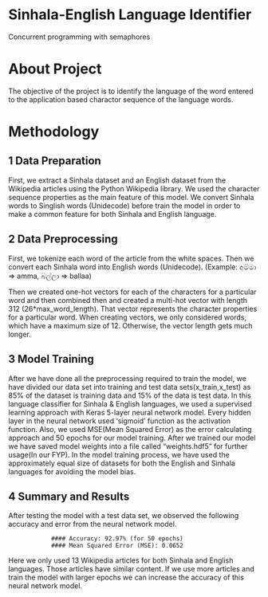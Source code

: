 # Sinhala-English Language Identifier
Concurrent programming with semaphores

# About Project
The objective of the project is to identify the language of the word entered to the application based charactor sequence of the language words.

# Methodology 

## 1 Data Preparation

First, we extract a Sinhala dataset and an English dataset from the Wikipedia articles using the Python Wikipedia library. We used the character sequence properties as the main feature of this model. We convert Sinhala words to Singlish words  (Unidecode) before train the model in order to make a common feature for both Sinhala and English language. 

## 2 Data Preprocessing

First, we tokenize each word of the article from the white spaces. Then we convert each Sinhala word into English words (Unidecode). 
(Example: අම්මා => amma, බල්ලා => ballaa)

Then we created one-hot vectors for each of the characters for a particular word and then combined then and created a multi-hot vector with length 312 (26*max_word_length). That vector represents the character properties for a particular word. When creating vectors, we only considered words, which have a maximum size of 12. Otherwise, the vector length gets much longer.

## 3 Model Training

After we have done all the preprocessing required to train the model, we have divided our data set into training and test data sets(x_train,x_test) as 85% of the dataset is training data and 15% of the data is test data. In this language classifier for Sinhala & English languages, we used a supervised learning approach with Keras 5-layer neural network model. Every hidden layer in the neural network used ‘sigmoid’ function as the activation function. Also, we used MSE(Mean Squared Error) as the error calculating approach and 50 epochs for our model training. 
After we trained our model we have saved model weights into a file called “weights.hdf5” for further usage(In our FYP). 
In the model training process, we have used the approximately equal size of datasets for both the English and Sinhala languages for avoiding the model bias.

## 4 Summary and Results

After testing the model with a test data set, we observed the following accuracy and error from the neural network model.

				#### Accuracy: 92.97% (for 50 epochs)
				#### Mean Squared Error (MSE): 0.0652

Here we only used 13 Wikipedia articles for both Sinhala and English languages. Those articles have similar content. If we use more articles and train the model with larger epochs we can increase the accuracy of this neural network model.
